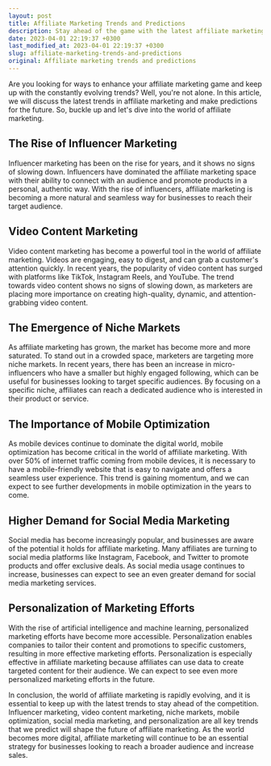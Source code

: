 ```yaml
---
layout: post
title: Affiliate Marketing Trends and Predictions
description: Stay ahead of the game with the latest affiliate marketing trends and predictions for the future.
date: 2023-04-01 22:19:37 +0300
last_modified_at: 2023-04-01 22:19:37 +0300
slug: affiliate-marketing-trends-and-predictions
original: Affiliate marketing trends and predictions
---
```


Are you looking for ways to enhance your affiliate marketing game and keep up with the constantly evolving trends? Well, you're not alone. In this article, we will discuss the latest trends in affiliate marketing and make predictions for the future. So, buckle up and let's dive into the world of affiliate marketing.

## The Rise of Influencer Marketing

Influencer marketing has been on the rise for years, and it shows no signs of slowing down. Influencers have dominated the affiliate marketing space with their ability to connect with an audience and promote products in a personal, authentic way. With the rise of influencers, affiliate marketing is becoming a more natural and seamless way for businesses to reach their target audience. 

## Video Content Marketing

Video content marketing has become a powerful tool in the world of affiliate marketing. Videos are engaging, easy to digest, and can grab a customer's attention quickly. In recent years, the popularity of video content has surged with platforms like TikTok, Instagram Reels, and YouTube. The trend towards video content shows no signs of slowing down, as marketers are placing more importance on creating high-quality, dynamic, and attention-grabbing video content. 

## The Emergence of Niche Markets

As affiliate marketing has grown, the market has become more and more saturated. To stand out in a crowded space, marketers are targeting more niche markets. In recent years, there has been an increase in micro-influencers who have a smaller but highly engaged following, which can be useful for businesses looking to target specific audiences. By focusing on a specific niche, affiliates can reach a dedicated audience who is interested in their product or service.

## The Importance of Mobile Optimization

As mobile devices continue to dominate the digital world, mobile optimization has become critical in the world of affiliate marketing. With over 50% of internet traffic coming from mobile devices, it is necessary to have a mobile-friendly website that is easy to navigate and offers a seamless user experience. This trend is gaining momentum, and we can expect to see further developments in mobile optimization in the years to come.

## Higher Demand for Social Media Marketing 

Social media has become increasingly popular, and businesses are aware of the potential it holds for affiliate marketing. Many affiliates are turning to social media platforms like Instagram, Facebook, and Twitter to promote products and offer exclusive deals. As social media usage continues to increase, businesses can expect to see an even greater demand for social media marketing services.

## Personalization of Marketing Efforts

With the rise of artificial intelligence and machine learning, personalized marketing efforts have become more accessible. Personalization enables companies to tailor their content and promotions to specific customers, resulting in more effective marketing efforts. Personalization is especially effective in affiliate marketing because affiliates can use data to create targeted content for their audience. We can expect to see even more personalized marketing efforts in the future. 

In conclusion, the world of affiliate marketing is rapidly evolving, and it is essential to keep up with the latest trends to stay ahead of the competition. Influencer marketing, video content marketing, niche markets, mobile optimization, social media marketing, and personalization are all key trends that we predict will shape the future of affiliate marketing. As the world becomes more digital, affiliate marketing will continue to be an essential strategy for businesses looking to reach a broader audience and increase sales.